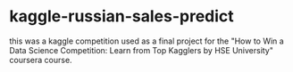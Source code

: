 # kaggle-russian-sales-predict

this was a kaggle competition used as a final project for the "How to Win a Data Science Competition: Learn from Top Kagglers
by HSE University" coursera course. 
